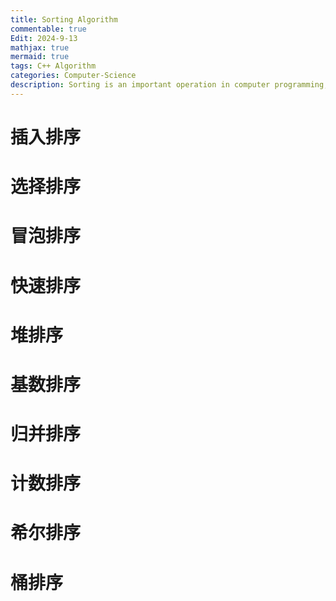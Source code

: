 ```yaml
---
title: Sorting Algorithm
commentable: true
Edit: 2024-9-13
mathjax: true
mermaid: true
tags: C++ Algorithm
categories: Computer-Science
description: Sorting is an important operation in computer programming, and its function is to rearrange any sequence of data elements (or records) into a keyword-ordered sequence.
---
```


# 插入排序

# 选择排序

# 冒泡排序

# 快速排序

# 堆排序

# 基数排序

# 归并排序

# 计数排序

# 希尔排序

# 桶排序